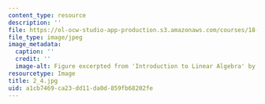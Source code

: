 ```yaml
---
content_type: resource
description: ''
file: https://ol-ocw-studio-app-production.s3.amazonaws.com/courses/18-06sc-linear-algebra-fall-2011/a1cb7469ca23dd11da0d859fb68202fe_2_4.jpg
file_type: image/jpeg
image_metadata:
  caption: ''
  credit: ''
  image-alt: Figure excerpted from 'Introduction to Linear Algebra' by G.S. Strang
resourcetype: Image
title: 2_4.jpg
uid: a1cb7469-ca23-dd11-da0d-859fb68202fe
---
```


